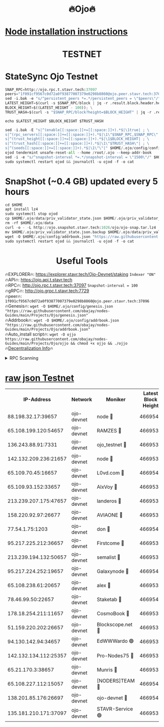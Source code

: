 <h1 align="center"> 🔥Ojo🔥</h1>

[Node installation instructions](https://github.com/obajay/nodes-Guides/tree/main/Projects/Ojo)
=

<h1 align="center"> TESTNET</h1>

# StateSync Ojo Testnet
```python
SNAP_RPC=http://ojo.rpc.t.stavr.tech:37097
peers="1f091cf9567c0d72a0f93877007379e0298b8860@ojo.peer.stavr.tech:37096"
sed -i.bak -e "s/^persistent_peers *=.*/persistent_peers = \"$peers\"/" $HOME/.ojo/config/config.toml
LATEST_HEIGHT=$(curl -s $SNAP_RPC/block | jq -r .result.block.header.height); \
BLOCK_HEIGHT=$((LATEST_HEIGHT - 100)); \
TRUST_HASH=$(curl -s "$SNAP_RPC/block?height=$BLOCK_HEIGHT" | jq -r .result.block_id.hash)

echo $LATEST_HEIGHT $BLOCK_HEIGHT $TRUST_HASH

sed -i.bak -E "s|^(enable[[:space:]]+=[[:space:]]+).*$|\1true| ; \
s|^(rpc_servers[[:space:]]+=[[:space:]]+).*$|\1\"$SNAP_RPC,$SNAP_RPC\"| ; \
s|^(trust_height[[:space:]]+=[[:space:]]+).*$|\1$BLOCK_HEIGHT| ; \
s|^(trust_hash[[:space:]]+=[[:space:]]+).*$|\1\"$TRUST_HASH\"| ; \
s|^(seeds[[:space:]]+=[[:space:]]+).*$|\1\"\"|" $HOME/.ojo/config/config.toml
ojod tendermint unsafe-reset-all --home /root/.ojo --keep-addr-book
sed -i -e "s/^snapshot-interval *=.*/snapshot-interval = \"1500\"/" $HOME/.ojo/config/app.toml
sudo systemctl restart ojod && journalctl -u ojod -f -o cat
```
# SnapShot (~0.4 GB) updated every 5 hours
```python
cd $HOME
apt install lz4
sudo systemctl stop ojod
cp $HOME/.ojo/data/priv_validator_state.json $HOME/.ojo/priv_validator_state.json.backup
rm -rf $HOME/.ojo/data
curl -o - -L http://ojo.snapshot.stavr.tech:1026/ojo/ojo-snap.tar.lz4 | lz4 -c -d - | tar -x -C $HOME/.ojo --strip-components 2
mv $HOME/.ojo/priv_validator_state.json.backup $HOME/.ojo/data/priv_validator_state.json
wget -O $HOME/.ojo/config/addrbook.json "https://raw.githubusercontent.com/obajay/nodes-Guides/main/Projects/Ojo/addrbook.json"
sudo systemctl restart ojod && journalctl -u ojod -f -o cat
```
 <h1 align="center"> Useful Tools</h1>

🔥EXPLORER🔥:        https://explorer.stavr.tech/Ojo-Devnet/staking        `Indexer "ON"` \
🔥API🔥:                     https://ojo.api.t.stavr.tech \
🔥RPC🔥:                    http://ojo.rpc.t.stavr.tech:37097              `Snapshot-interval = 100` \
🔥gRPC🔥:                  http://ojo.grpc.t.stavr.tech:7729 \
🔥peer🔥:                   `1f091cf9567c0d72a0f93877007379e0298b8860@ojo.peer.stavr.tech:37096` \
🔥Genesis🔥:    ```wget -O $HOME/.ojo/config/genesis.json "https://raw.githubusercontent.com/obajay/nodes-Guides/main/Projects/Ojo/genesis.json"``` \
🔥Addrbook🔥:    ```wget -O $HOME/.ojo/config/addrbook.json "https://raw.githubusercontent.com/obajay/nodes-Guides/main/Projects/Ojo/addrbook.json"``` \
🔥Auto_install script🔥: ```wget -O ojjo https://raw.githubusercontent.com/obajay/nodes-Guides/main/Projects/Ojo/ojjo && chmod +x ojjo && ./ojjo``` \
🔥[Decentralization Info](https://github.com/obajay/StateSync-snapshots/tree/main/Projects/Ojo/Decentralization)🔥



<details>
<summary>RPC Scanning</summary>

<h2 align="center"> We scan nodes in real time every 4 hours. And we provide the final result of RPC endpoints.
We cannot influence the operation of these nodes in any way. </h2>


```python
If Voting Power is higher than 0 --> then the Node is a validator of the network and may be subject to attack and be a potential threat to the chain.
```
```python
We marked such validators with a red symbol
```

</details>

[raw json Testnet](https://rpc-check.ojot.stavr.tech/ojot/rpc-ojot-result.json)
=


<table><tr><th>IP-Address</th><th>Network</th><th>Moniker</th><th>Latest Block Height</th><th>Earliest Block Height</th><th>Catching Up</th><th>Tx Index</th><th>Voting Power</th><th>Scan Time</th></tr><tr><td>88.198.32.17:39657</td><td>ojo-devnet</td><td>node 🔴</td><td>4669540</td><td>300001</td><td>False</td><td>on</td><td>65654</td><td>2023-12-26T11:32:36.467691788UTC</td></tr><tr><td>65.108.199.120:54657</td><td>ojo-devnet</td><td>RAMZES 🔴</td><td>4669535</td><td>306156</td><td>False</td><td>on</td><td>15420</td><td>2023-12-26T11:32:10.723577438UTC</td></tr><tr><td>136.243.88.91:7331</td><td>ojo-devnet</td><td>ojo_testnet 🔴</td><td>4669536</td><td>308845</td><td>False</td><td>on</td><td>1000</td><td>2023-12-26T11:32:17.122329636UTC</td></tr><tr><td>142.132.209.236:21657</td><td>ojo-devnet</td><td>node 🔴</td><td>4669539</td><td>350001</td><td>False</td><td>on</td><td>1999</td><td>2023-12-26T11:32:33.251602511UTC</td></tr><tr><td>65.109.70.45:16657</td><td>ojo-devnet</td><td>L0vd.com 🔴</td><td>4669541</td><td>695918</td><td>False</td><td>off</td><td>998</td><td>2023-12-26T11:32:46.394419019UTC</td></tr><tr><td>65.109.93.152:33657</td><td>ojo-devnet</td><td>AlxVoy 🔴</td><td>4669539</td><td>2319801</td><td>False</td><td>on</td><td>4536782</td><td>2023-12-26T11:32:32.967059175UTC</td></tr><tr><td>213.239.207.175:47657</td><td>ojo-devnet</td><td>landeros 🔴</td><td>4669538</td><td>2714001</td><td>False</td><td>off</td><td>11083</td><td>2023-12-26T11:32:28.094969522UTC</td></tr><tr><td>158.220.92.97:26677</td><td>ojo-devnet</td><td>AVIAONE 🔴</td><td>4669538</td><td>2754001</td><td>False</td><td>on</td><td>13867</td><td>2023-12-26T11:32:27.823333894UTC</td></tr><tr><td>77.54.1.75:1203</td><td>ojo-devnet</td><td>don 🔴</td><td>4669540</td><td>2906401</td><td>False</td><td>on</td><td>10</td><td>2023-12-26T11:32:36.184213478UTC</td></tr><tr><td>95.217.225.212:36657</td><td>ojo-devnet</td><td>Firstcome 🔴</td><td>4669536</td><td>2985946</td><td>False</td><td>on</td><td>13566</td><td>2023-12-26T11:32:16.781132416UTC</td></tr><tr><td>213.239.194.132:50657</td><td>ojo-devnet</td><td>semalist 🔴</td><td>4669535</td><td>3223522</td><td>False</td><td>on</td><td>19037</td><td>2023-12-26T11:32:10.964982273UTC</td></tr><tr><td>95.217.224.252:19657</td><td>ojo-devnet</td><td>Galaxynode 🔴</td><td>4669540</td><td>3685492</td><td>False</td><td>on</td><td>11888</td><td>2023-12-26T11:32:41.251806422UTC</td></tr><tr><td>65.108.238.61:20657</td><td>ojo-devnet</td><td>alex 🔴</td><td>4669535</td><td>4158001</td><td>False</td><td>on</td><td>11359</td><td>2023-12-26T11:32:10.369901356UTC</td></tr><tr><td>78.46.99.50:22657</td><td>ojo-devnet</td><td>Staketab 🔴</td><td>4669541</td><td>4254801</td><td>False</td><td>on</td><td>1276</td><td>2023-12-26T11:32:46.700343428UTC</td></tr><tr><td>178.18.254.211:11657</td><td>ojo-devnet</td><td>CosmoBook 🔴</td><td>4669539</td><td>4392001</td><td>False</td><td>off</td><td>1057</td><td>2023-12-26T11:32:35.654920665UTC</td></tr><tr><td>51.159.220.202:26657</td><td>ojo-devnet</td><td>Blockscope.net 🔴</td><td>4669535</td><td>4425001</td><td>False</td><td>on</td><td>981</td><td>2023-12-26T11:32:10.023675099UTC</td></tr><tr><td>94.130.142.94:34657</td><td>ojo-devnet</td><td>EdWWWardo 🟢</td><td>4669539</td><td>4438946</td><td>False</td><td>on</td><td>0</td><td>2023-12-26T11:32:30.522144535UTC</td></tr><tr><td>142.132.134.112:25357</td><td>ojo-devnet</td><td>Pro-Nodes75 🔴</td><td>4669536</td><td>4569536</td><td>False</td><td>on</td><td>24651</td><td>2023-12-26T11:32:13.935092666UTC</td></tr><tr><td>65.21.170.3:38657</td><td>ojo-devnet</td><td>Munris 🔴</td><td>4669536</td><td>4569536</td><td>False</td><td>off</td><td>20123</td><td>2023-12-26T11:32:16.336608747UTC</td></tr><tr><td>65.108.227.112:15057</td><td>ojo-devnet</td><td>[NODERS]TEAM 🔴</td><td>4669541</td><td>4569541</td><td>False</td><td>off</td><td>9999</td><td>2023-12-26T11:32:41.590336194UTC</td></tr><tr><td>138.201.85.176:26697</td><td>ojo-devnet</td><td>ojo-devnet 🔴</td><td>4669541</td><td>4569541</td><td>False</td><td>on</td><td>1000024000</td><td>2023-12-26T11:32:46.007076821UTC</td></tr><tr><td>135.181.210.171:37097</td><td>ojo-devnet</td><td>STAVR-Service 🟢</td><td>4669535</td><td>4667001</td><td>False</td><td>on</td><td>0</td><td>2023-12-26T11:32:11.609401391UTC</td></tr></table>
